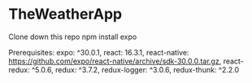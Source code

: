 # TheWeatherApp 

Clone down this repo
npm install 
expo 

Prerequisites:
    expo: ^30.0.1,
    react: 16.3.1,
    react-native: https://github.com/expo/react-native/archive/sdk-30.0.0.tar.gz,
    react-redux: ^5.0.6,
    redux: ^3.7.2,
    redux-logger: ^3.0.6,
    redux-thunk: ^2.2.0
